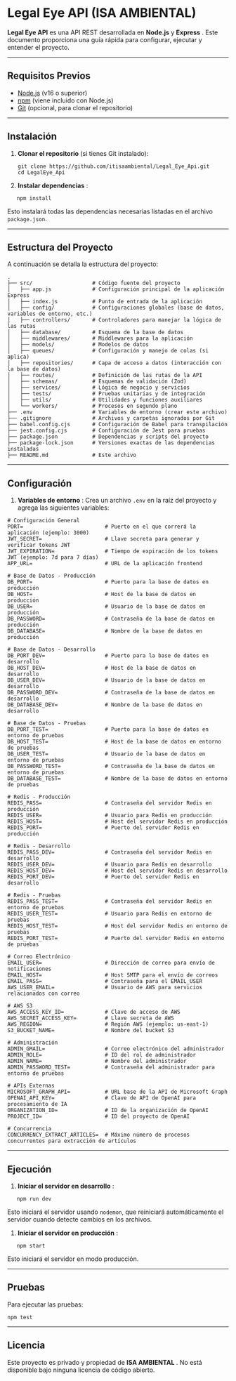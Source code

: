 # Legal Eye API (ISA AMBIENTAL)

**Legal Eye API** es una API REST desarrollada en **Node.js** y  **Express** . Este documento proporciona una guía rápida para configurar, ejecutar y entender el proyecto.

---

## Requisitos Previos

* [Node.js](https://nodejs.org/) (v16 o superior)
* [npm](https://www.npmjs.com/) (viene incluido con Node.js)
* [Git](https://git-scm.com/) (opcional, para clonar el repositorio)

---

## Instalación

1. **Clonar el repositorio** (si tienes Git instalado):

   ```
   git clone https://github.com/itisaambiental/Legal_Eye_Api.git
   cd LegalEye_Api
   ```
2. **Instalar dependencias** :

```
   npm install
```

   Esto instalará todas las dependencias necesarias listadas en el archivo `package.json`.

---

## Estructura del Proyecto

A continuación se detalla la estructura del proyecto:

```
.
├── src/                   # Código fuente del proyecto
│   ├── app.js             # Configuración principal de la aplicación Express
│   ├── index.js           # Punto de entrada de la aplicación
│   ├── config/            # Configuraciones globales (base de datos, variables de entorno, etc.)
│   ├── controllers/       # Controladores para manejar la lógica de las rutas
│   ├── database/          # Esquema de la base de datos
│   ├── middlewares/       # Middlewares para la aplicación
│   ├── models/            # Modelos de datos
│   ├── queues/            # Configuración y manejo de colas (si aplica)
│   ├── repositories/      # Capa de acceso a datos (interacción con la base de datos)
│   ├── routes/            # Definición de las rutas de la API
│   ├── schemas/           # Esquemas de validación (Zod)
│   ├── services/          # Lógica de negocio y servicios
│   ├── tests/             # Pruebas unitarias y de integración
│   ├── utils/             # Utilidades y funciones auxiliares
│   └── workers/           # Procesos en segundo plano
├── .env                   # Variables de entorno (crear este archivo)
├── .gitignore             # Archivos y carpetas ignorados por Git
├── babel.config.cjs       # Configuración de Babel para transpilación
├── jest.config.cjs        # Configuración de Jest para pruebas
├── package.json           # Dependencias y scripts del proyecto
├── package-lock.json      # Versiones exactas de las dependencias instaladas
├── README.md              # Este archivo
```

---

## Configuración

1. **Variables de entorno** :
   Crea un archivo `.env` en la raíz del proyecto y agrega las siguientes variables:

```
# Configuración General
PORT=                          # Puerto en el que correrá la aplicación (ejemplo: 3000)
JWT_SECRET=                    # Llave secreta para generar y verificar tokens JWT
JWT_EXPIRATION=                # Tiempo de expiración de los tokens JWT (ejemplo: 7d para 7 días)
APP_URL=                       # URL de la aplicación frontend

# Base de Datos - Producción
DB_PORT=                       # Puerto para la base de datos en producción
DB_HOST=                       # Host de la base de datos en producción
DB_USER=                       # Usuario de la base de datos en producción
DB_PASSWORD=                   # Contraseña de la base de datos en producción
DB_DATABASE=                   # Nombre de la base de datos en producción

# Base de Datos - Desarrollo
DB_PORT_DEV=                   # Puerto para la base de datos en desarrollo
DB_HOST_DEV=                   # Host de la base de datos en desarrollo
DB_USER_DEV=                   # Usuario de la base de datos en desarrollo
DB_PASSWORD_DEV=               # Contraseña de la base de datos en desarrollo
DB_DATABASE_DEV=               # Nombre de la base de datos en desarrollo

# Base de Datos - Pruebas
DB_PORT_TEST=                  # Puerto para la base de datos en entorno de pruebas
DB_HOST_TEST=                  # Host de la base de datos en entorno de pruebas
DB_USER_TEST=                  # Usuario de la base de datos en entorno de pruebas
DB_PASSWORD_TEST=              # Contraseña de la base de datos en entorno de pruebas
DB_DATABASE_TEST=              # Nombre de la base de datos en entorno de pruebas

# Redis - Producción
REDIS_PASS=                    # Contraseña del servidor Redis en producción
REDIS_USER=                    # Usuario para Redis en producción
REDIS_HOST=                    # Host del servidor Redis en producción
REDIS_PORT=                    # Puerto del servidor Redis en producción

# Redis - Desarrollo
REDIS_PASS_DEV=                # Contraseña del servidor Redis en desarrollo
REDIS_USER_DEV=                # Usuario para Redis en desarrollo
REDIS_HOST_DEV=                # Host del servidor Redis en desarrollo
REDIS_PORT_DEV=                # Puerto del servidor Redis en desarrollo

# Redis - Pruebas
REDIS_PASS_TEST=               # Contraseña del servidor Redis en entorno de pruebas
REDIS_USER_TEST=               # Usuario para Redis en entorno de pruebas
REDIS_HOST_TEST=               # Host del servidor Redis en entorno de pruebas
REDIS_PORT_TEST=               # Puerto del servidor Redis en entorno de pruebas

# Correo Electrónico
EMAIL_USER=                    # Dirección de correo para envío de notificaciones
EMAIL_HOST=                    # Host SMTP para el envío de correos
EMAIL_PASS=                    # Contraseña para el EMAIL_USER
AWS_USER_EMAIL=                # Usuario de AWS para servicios relacionados con correo

# AWS S3
AWS_ACCESS_KEY_ID=             # Clave de acceso de AWS
AWS_SECRET_ACCESS_KEY=         # Llave secreta de AWS
AWS_REGION=                    # Región AWS (ejemplo: us-east-1)
S3_BUCKET_NAME=                # Nombre del bucket S3

# Administración
ADMIN_GMAIL=                   # Correo electrónico del administrador
ADMIN_ROLE=                    # ID del rol de administrador
ADMIN_NAME=                    # Nombre del administrador
ADMIN_PASSWORD_TEST=           # Contraseña del administrador para entorno de pruebas

# APIs Externas
MICROSOFT_GRAPH_API=           # URL base de la API de Microsoft Graph
OPENAI_API_KEY=                # Clave de API de OpenAI para procesamiento de IA
ORGANIZATION_ID=               # ID de la organización de OpenAI
PROJECT_ID=                    # ID del proyecto de OpenAI

# Concurrencia
CONCURRENCY_EXTRACT_ARTICLES=  # Máximo número de procesos concurrentes para extracción de artículos
```

---

## Ejecución

1. **Iniciar el servidor en desarrollo** :

```
   npm run dev
```

   Esto iniciará el servidor usando `nodemon`, que reiniciará automáticamente el servidor cuando detecte cambios en los archivos.

1. **Iniciar el servidor en producción** :

```
   npm start
```

   Esto iniciará el servidor en modo producción.

---

## Pruebas

Para ejecutar las pruebas:

```
npm test
```

---

## Licencia

Este proyecto es privado y propiedad de  **ISA AMBIENTAL** . No está disponible bajo ninguna licencia de código abierto.
